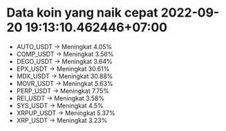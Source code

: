 # Data koin yang naik cepat 2022-09-20 19:13:10.462446+07:00

* AUTO_USDT -> Meningkat 4.05%
* COMP_USDT -> Meningkat 3.56%
* DEGO_USDT -> Meningkat 3.64%
* EPX_USDT -> Meningkat 30.61%
* MDX_USDT -> Meningkat 30.88%
* MOVR_USDT -> Meningkat 5.63%
* PERP_USDT -> Meningkat 7.75%
* REI_USDT -> Meningkat 3.58%
* SYS_USDT -> Meningkat 4.5%
* XRPUP_USDT -> Meningkat 5.37%
* XRP_USDT -> Meningkat 3.23%
